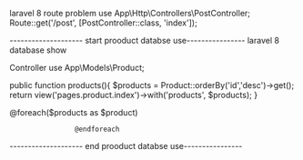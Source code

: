 
laravel 8 route problem
use App\Http\Controllers\PostController;
Route::get('/post', [PostController::class, 'index']);



-------------------- start prooduct databse use----------------
laravel 8 database show

Controller
use App\Models\Product;

public function products(){
        $products = Product::orderBy('id','desc')->get();
        return view('pages.product.index')->with('products', $products);
    }
    
@foreach($products as $product)
                        
                    @endforeach
                    
                    
-------------------- end prooduct databse use----------------
